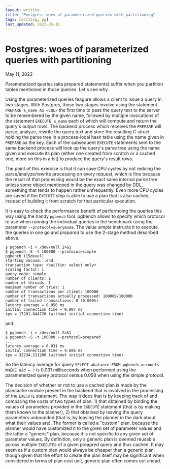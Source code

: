 ```yaml
---
layout: writing
title: "Postgres: woes of parameterized queries with partitioning"
tags: [writing, pg]
last_updated: 2022-05-11
---
```

# Postgres: woes of parameterized queries with partitioning

May 11, 2022

Parameterized queries (aka prepared statements) suffer when you partition tables
mentioned in those queries.  Let's see why.

Using the parameterized queries feagure allows a client to issue a query in two
stages.  With Postgres, those two stages involve using the statement `PREPARE a_name AS <SQL>`
the first time to pass the query text to the server to be remembered by the given
name, followed by multiple invocations of the statement `EXECUTE a_name` each of
which will compute and return the query's output rows.  The backend process which
receives the `PREPARE` will parse, analyze, rewrite the query text and store the
resulting C struct holding the parse tree in a process-local hash table using the
name given in `PREPARE` as the key.  Each of the subsequent `EXECUTE` statements
sent to the same backend process will look up the query's parse tree using the name
given and execute its plan (either one created from scratch or a cached one, more on
this in a bit) to produce the query's result rows.

The point of this exercise is that it can save CPU cycles by not redoing the
parse/analyze/rewrite processing on every request, which is fine because the result
of that processing would be the exact same internal parse tree unless some object
mentioned in the query was changed by DDL, something that tends to happen rather
unfrequently.  Even more CPU cycles are saved if the `EXECUTE` step is able to use
a plan that is also cached, instead of building it from scratch for that particular
execution.

It is easy to check the performance benefit of performoing the queries this way using
the handy `pgbench` tool. pgbench allows to specify which protocol to use when running
the individual queries in the benchmark using the parameter `--protocol=querymode`.
The value *simple* instructs it to execute the queries in one go and *prepared* to
use the 2-stage method described above.

```
$ pgbench -i > /dev/null 2>&1
$ pgbench -S -t 100000 --protocol=simple
pgbench (15devel)
starting vacuum...end.
transaction type: <builtin: select only>
scaling factor: 1
query mode: simple
number of clients: 1
number of threads: 1
maximum number of tries: 1
number of transactions per client: 100000
number of transactions actually processed: 100000/100000
number of failed transactions: 0 (0.000%)
latency average = 0.058 ms
initial connection time = 9.907 ms
tps = 17201.844726 (without initial connection time)
```

and:

```
$ pgbench -i > /dev/null 2>&1
$ pgbench -S -t 100000 --protocol=prepared
...
latency average = 0.031 ms
initial connection time = 9.686 ms
tps = 32234.211200 (without initial connection time)
```

So the latency average for query `SELECT abalance FROM pgbench_accounts WHERE aid = ?`
is 0.031 milliseconds when performed using the parameterized query protocol versus 0.058
when using the simple protocol.

The decision of whether or not to use a cached plan is made by the plancache module
present in the backend that is involved in the processing of the `EXECUTE` statement.
The way it does that is by keeping track of and comparing the costs of two types of
plan: 1) that obtained by binding the values of parameters provided in the `EXECUTE`
statement (that is by making them known to the planner), 2) that obtained by leaving
the query parameters unbounded (that is, by leaving the planner in the dark about what
their values are).  The former is called a "custom" plan, because the planner would have
customized it to the given set of parameter values and the latter a "generic" plan,
because it is not specific to any given set of parameter values.  By definition, only
a generic plan is deemed reusable across multiple `EXECUTE`s of a given preapred query
and thus cached.  It may seem as if a custom plan would always be cheaper than a generic
plan, though given that the effort to create the plan itself may be significant when
considered in terms of plan cost unit, generic plan often comes out ahead.
